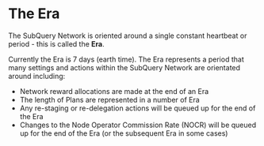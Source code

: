 # The Era

The SubQuery Network is oriented around a single constant heartbeat or period - this is called the **Era**.

Currently the Era is 7 days (earth time). The Era represents a period that many settings and actions within the SubQuery Network are orientated around including:

- Network reward allocations are made at the end of an Era
- The length of Plans are represented in a number of Era
- Any re-staging or re-delegation actions will be queued up for the end of the Era
- Changes to the Node Operator Commission Rate (NOCR) will be queued up for the end of the Era (or the subsequent Era in some cases)
